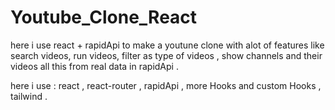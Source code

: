 # Youtube_Clone_React
here i use react + rapidApi to make a youtune clone with alot of features like search videos, run videos, filter as type of videos , show channels and their videos all this from real data in rapidApi . 

here i use : react , react-router , rapidApi , more Hooks and custom Hooks , tailwind .
